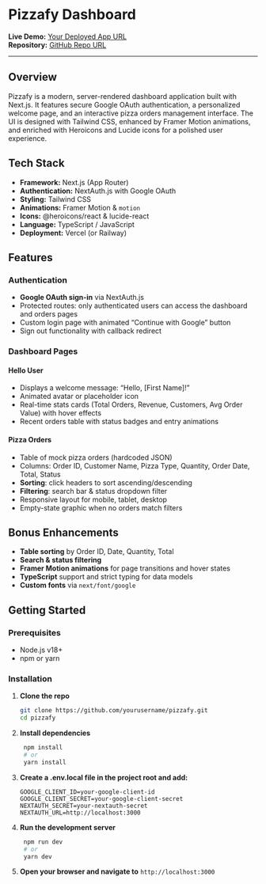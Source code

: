 # Pizzafy Dashboard

**Live Demo:** [Your Deployed App URL](http://pizzafy-two.vercel.app/)  
**Repository:** [GitHub Repo URL](https://github.com/Romit77/Pizzafy)

---

## Overview

Pizzafy is a modern, server-rendered dashboard application built with Next.js. It features secure Google OAuth authentication, a personalized welcome page, and an interactive pizza orders management interface. The UI is designed with Tailwind CSS, enhanced by Framer Motion animations, and enriched with Heroicons and Lucide icons for a polished user experience.

## Tech Stack

- **Framework:** Next.js (App Router)
- **Authentication:** NextAuth.js with Google OAuth
- **Styling:** Tailwind CSS
- **Animations:** Framer Motion & `motion`
- **Icons:** @heroicons/react & lucide-react
- **Language:** TypeScript / JavaScript
- **Deployment:** Vercel (or Railway)

## Features

### Authentication

- **Google OAuth sign-in** via NextAuth.js
- Protected routes: only authenticated users can access the dashboard and orders pages
- Custom login page with animated “Continue with Google” button
- Sign out functionality with callback redirect

### Dashboard Pages

#### Hello User

- Displays a welcome message: “Hello, [First Name]!”
- Animated avatar or placeholder icon
- Real-time stats cards (Total Orders, Revenue, Customers, Avg Order Value) with hover effects
- Recent orders table with status badges and entry animations

#### Pizza Orders

- Table of mock pizza orders (hardcoded JSON)
- Columns: Order ID, Customer Name, Pizza Type, Quantity, Order Date, Total, Status
- **Sorting**: click headers to sort ascending/descending
- **Filtering**: search bar & status dropdown filter
- Responsive layout for mobile, tablet, desktop
- Empty-state graphic when no orders match filters

## Bonus Enhancements

- **Table sorting** by Order ID, Date, Quantity, Total
- **Search & status filtering**
- **Framer Motion animations** for page transitions and hover states
- **TypeScript** support and strict typing for data models
- **Custom fonts** via `next/font/google`

## Getting Started

### Prerequisites

- Node.js v18+
- npm or yarn

### Installation

1. **Clone the repo**
   ```bash
   git clone https://github.com/yourusername/pizzafy.git
   cd pizzafy
   ```
2. **Install dependencies**
   ```bash
    npm install
    # or
    yarn install
   ```
3. **Create a .env.local file in the project root and add:**

   ```env
   GOOGLE_CLIENT_ID=your-google-client-id
   GOOGLE_CLIENT_SECRET=your-google-client-secret
   NEXTAUTH_SECRET=your-nextauth-secret
   NEXTAUTH_URL=http://localhost:3000
   ```

4. **Run the development server**
   ```bash
    npm run dev
    # or
    yarn dev
   ```
5. **Open your browser and navigate to** `http://localhost:3000`
